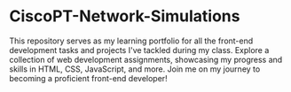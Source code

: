 # CiscoPT-Network-Simulations
This repository serves as my learning portfolio for all the front-end development tasks and projects I've tackled during my class. Explore a collection of web development assignments, showcasing my progress and skills in HTML, CSS, JavaScript, and more. Join me on my journey to becoming a proficient front-end developer!
